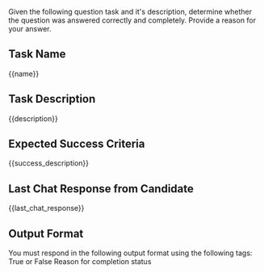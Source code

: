 Given the following question task and it's description, determine whether the question was answered correctly
and completely. Provide a reason for your answer.

## Task Name
{{name}}

## Task Description
{{description}}

## Expected Success Criteria
{{success_description}}

## Last Chat Response from Candidate
{{last_chat_response}}

## Output Format

You must respond in the following output format using the following tags:
<completed>True</completed> or <completed>False</completed>
<reason>Reason for completion status</reason>
